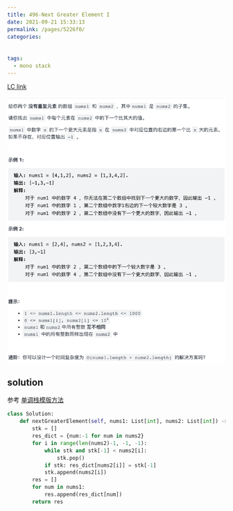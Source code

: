 ```yaml
---
title: 496-Next Greater Element I
date: 2021-09-21 15:33:13
permalink: /pages/5226f0/
categories:
  

tags:
  - mono stack
---
```

[LC link](https://leetcode-cn.com/problems/next-greater-element-i/)

![](https://raw.githubusercontent.com/emmableu/image/master/496-0.png)


## solution
参考 [单调栈模版方法](https://emmableu.github.io/blog/pages/6cd1d1/)

```python
class Solution:
    def nextGreaterElement(self, nums1: List[int], nums2: List[int]) -> List[int]:
        stk = []
        res_dict = {num:-1 for num in nums2}
        for i in range(len(nums2)-1, -1, -1):
            while stk and stk[-1] < nums2[i]:
                stk.pop()
            if stk: res_dict[nums2[i]] = stk[-1]
            stk.append(nums2[i])
        res = []
        for num in nums1:
            res.append(res_dict[num])
        return res
```
